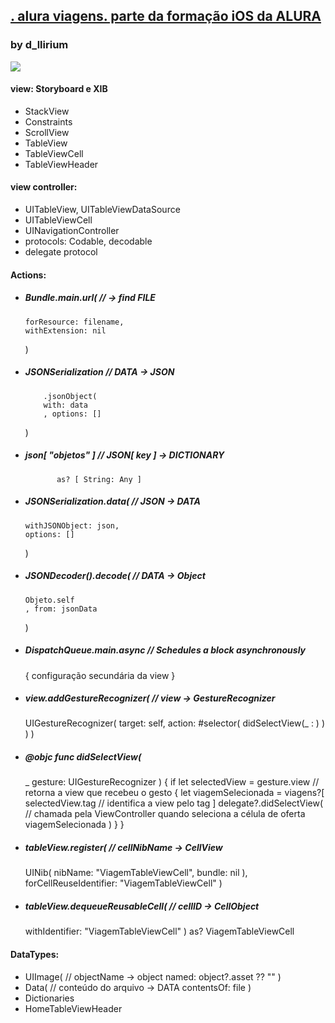 
## [. alura viagens. parte da formação iOS da ALURA ](https://cursos.alura.com.br/formacao-ios)

### by d_llirium

![](https://github.com/d-llirium/AluraViagens/blob/main/Gravac%CC%A7a%CC%83o%20de%20Tela%202022-12-09%20a%CC%80s%2016.44.32.gif?raw=true?raw=true)

#### view: Storyboard e XIB
  - StackView
  - Constraints
  - ScrollView
  - TableView
  - TableViewCell
  - TableViewHeader
 
 
#### view controller: 
  - UITableView, UITableViewDataSource
  - UITableViewCell
  - UINavigationController
  - protocols: Codable, decodable
  - delegate protocol
  
  
#### Actions:
  - ##### Bundle.main.url( // -> find FILE 
        forResource: filename,
        withExtension: nil
    ) 
  - ##### JSONSerialization // DATA -> JSON
            .jsonObject(
            with: data
            , options: []
    )
  -  ##### json[ "objetos" ] // JSON[ key ] -> DICTIONARY
                as? [ String: Any ]
  - ##### JSONSerialization.data( // JSON -> DATA
        withJSONObject: json, 
        options: []
    )
  - ##### JSONDecoder().decode( // DATA -> Object
        Objeto.self
        , from: jsonData
    )
  - ##### DispatchQueue.main.async // Schedules a block asynchronously
    {
      configuração secundária da view 
    }
  - ##### view.addGestureRecognizer( // view -> GestureRecognizer
      UIGestureRecognizer(
          target: self,
          action: #selector(
              didSelectView(_ : )
          )
      )
    )
   - ##### @objc func didSelectView(
        _ gesture: UIGestureRecognizer
    ) {
        if let selectedView = gesture.view // retorna a view que recebeu o gesto
        {
            let viagemSelecionada = viagens?[
                selectedView.tag // identifica a view pelo tag
            ]
            delegate?.didSelectView( // chamada pela ViewController quando seleciona a célula de oferta
                viagemSelecionada
            )
        }
     }
  - ##### tableView.register( // cellNibName -> CellView
      UINib(
        nibName: "ViagemTableViewCell",
        bundle: nil
      ),
      forCellReuseIdentifier: "ViagemTableViewCell"
    )
  - ##### tableView.dequeueReusableCell( // cellID -> CellObject
      withIdentifier: "ViagemTableViewCell"
    ) as? ViagemTableViewCell
  
  
#### DataTypes:
  -  UIImage( // objectName -> object
       named: object?.asset ?? ""
     )
  - Data( // conteúdo do arquivo -> DATA
      contentsOf: file
    ) 
  - Dictionaries
  - HomeTableViewHeader
